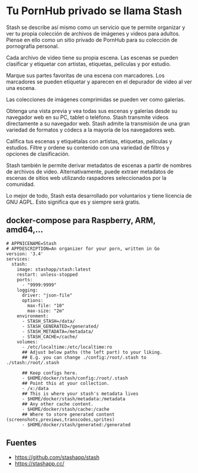 # Tu PornHub privado se llama Stash

Stash se describe así mismo como un servicio que te permite organizar y ver tu propia colección de archivos de imágenes y videos para adultos. Piense en ello como un sitio privado de PornHub para su colección de pornografía personal.

Cada archivo de video tiene su propia escena. Las escenas se pueden clasificar y etiquetar con artistas, etiquetas, películas y por estudio.

Marque sus partes favoritas de una escena con marcadores. Los marcadores se pueden etiquetar y aparecen en el depurador de video al ver una escena.

Las colecciones de imágenes comprimidas se pueden ver como galerías.

Obtenga una vista previa y vea todas sus escenas y galerías desde su navegador web en su PC, tablet o teléfono. Stash transmite videos directamente a su navegador web. Stash admite la transmisión de una gran variedad de formatos y códecs a la mayoría de los navegadores web.

Califica tus escenas y etiquétalas con artistas, etiquetas, películas y estudios. Filtre y ordene su contenido con una variedad de filtros y opciones de clasificación.

Stash también le permite derivar metadatos de escenas a partir de nombres de archivos de video. Alternativamente, puede extraer metadatos de escenas de sitios web utilizando raspadores seleccionados por la comunidad.

Lo mejor de todo, Stash esta desarrollado por voluntarios y tiene licencia de GNU AGPL. Esto significa que es y siempre será gratis.

## docker-compose para Raspberry, ARM, amd64,...

```
# APPNICENAME=Stash
# APPDESCRIPTION=An organizer for your porn, written in Go
version: '3.4'
services:
  stash:
    image: stashapp/stash:latest
    restart: unless-stopped
    ports:
      - "9999:9999"
    logging:
      driver: "json-file"
      options:
        max-file: "10"
        max-size: "2m"
    environment:
      - STASH_STASH=/data/
      - STASH_GENERATED=/generated/
      - STASH_METADATA=/metadata/
      - STASH_CACHE=/cache/
    volumes:
      - /etc/localtime:/etc/localtime:ro
      ## Adjust below paths (the left part) to your liking.
      ## E.g. you can change ./config:/root/.stash to ./stash:/root/.stash
      
      ## Keep configs here.
      - $HOME/docker/stash/config:/root/.stash
      ## Point this at your collection.
      - /x:/data
      ## This is where your stash's metadata lives
      - $HOME/docker/stash/metadata:/metadata
      ## Any other cache content.
      - $HOME/docker/stash/cache:/cache
      ## Where to store generated content (screenshots,previews,transcodes,sprites)
      - $HOME/docker/stash/generated:/generated
```

## Fuentes

* https://github.com/stashapp/stash
* https://stashapp.cc/
